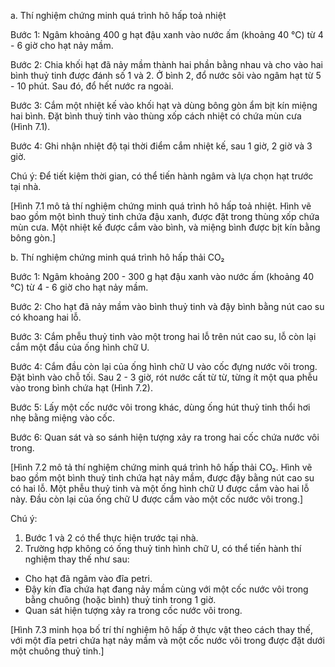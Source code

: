 a. Thí nghiệm chứng minh quá trình hô hấp toả nhiệt

Bước 1: Ngâm khoảng 400 g hạt đậu xanh vào nước ấm (khoảng 40 °C) từ 4 - 6 giờ cho hạt nảy mầm.

Bước 2: Chia khối hạt đã nảy mầm thành hai phần bằng nhau và cho vào hai bình thuỷ tinh được đánh số 1 và 2. Ở bình 2, đổ nước sôi vào ngâm hạt từ 5 - 10 phút. Sau đó, đổ hết nước ra ngoài.

Bước 3: Cắm một nhiệt kế vào khối hạt và dùng bông gòn ẩm bịt kín miệng hai bình. Đặt bình thuỷ tinh vào thùng xốp cách nhiệt có chứa mùn cưa (Hình 7.1).

Bước 4: Ghi nhận nhiệt độ tại thời điểm cắm nhiệt kế, sau 1 giờ, 2 giờ và 3 giờ.

Chú ý: Để tiết kiệm thời gian, có thể tiến hành ngâm và lựa chọn hạt trước tại nhà.

[Hình 7.1 mô tả thí nghiệm chứng minh quá trình hô hấp toả nhiệt. Hình vẽ bao gồm một bình thuỷ tinh chứa đậu xanh, được đặt trong thùng xốp chứa mùn cưa. Một nhiệt kế được cắm vào bình, và miệng bình được bịt kín bằng bông gòn.]

b. Thí nghiệm chứng minh quá trình hô hấp thải CO₂

Bước 1: Ngâm khoảng 200 - 300 g hạt đậu xanh vào nước ấm (khoảng 40 °C) từ 4 - 6 giờ cho hạt nảy mầm.

Bước 2: Cho hạt đã nảy mầm vào bình thuỷ tinh và đậy bình bằng nút cao su có khoang hai lỗ.

Bước 3: Cắm phễu thuỷ tinh vào một trong hai lỗ trên nút cao su, lỗ còn lại cắm một đầu của ống hình chữ U.

Bước 4: Cắm đầu còn lại của ống hình chữ U vào cốc đựng nước vôi trong. Đặt bình vào chỗ tối. Sau 2 - 3 giờ, rót nước cất từ từ, từng ít một qua phễu vào trong bình chứa hạt (Hình 7.2).

Bước 5: Lấy một cốc nước vôi trong khác, dùng ống hút thuỷ tinh thổi hơi nhẹ bằng miệng vào cốc.

Bước 6: Quan sát và so sánh hiện tượng xảy ra trong hai cốc chứa nước vôi trong.

[Hình 7.2 mô tả thí nghiệm chứng minh quá trình hô hấp thải CO₂. Hình vẽ bao gồm một bình thuỷ tinh chứa hạt nảy mầm, được đậy bằng nút cao su có hai lỗ. Một phễu thuỷ tinh và một ống hình chữ U được cắm vào hai lỗ này. Đầu còn lại của ống chữ U được cắm vào một cốc nước vôi trong.]

Chú ý:
1. Bước 1 và 2 có thể thực hiện trước tại nhà.
2. Trường hợp không có ống thuỷ tinh hình chữ U, có thể tiến hành thí nghiệm thay thế như sau:
- Cho hạt đã ngâm vào đĩa petri.
- Đậy kín đĩa chứa hạt đang nảy mầm cùng với một cốc nước vôi trong bằng chuông (hoặc bình) thuỷ tinh trong 1 giờ.
- Quan sát hiện tượng xảy ra trong cốc nước vôi trong.

[Hình 7.3 minh họa bố trí thí nghiệm hô hấp ở thực vật theo cách thay thế, với một đĩa petri chứa hạt nảy mầm và một cốc nước vôi trong được đặt dưới một chuông thuỷ tinh.]